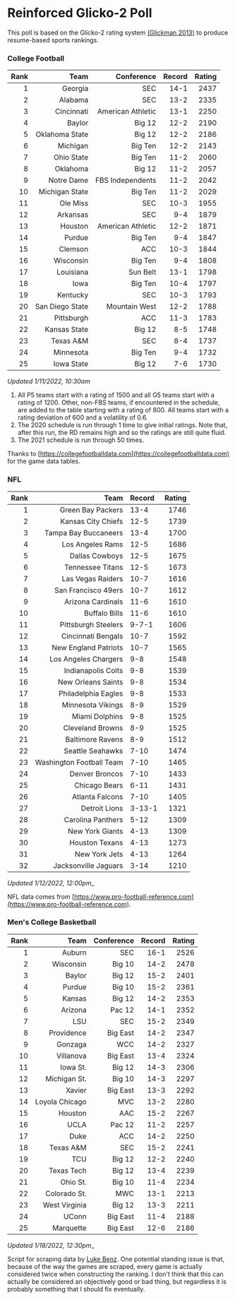 # Reinforced Glicko-2 Poll

This poll is based on the Glicko-2 rating system [\(Glickman 2013\)](http://glicko.net/glicko/glicko2.pdf) to produce resume-based sports rankings.

### College Football
| Rank  | Team                 | Conference           | Record   | Rating |
| ---:  | ---:                 | ---:                 | ---:     | ---:   |
| 1     | Georgia              | SEC                  | 14-1     | 2437   |
| 2     | Alabama              | SEC                  | 13-2     | 2335   |
| 3     | Cincinnati           | American Athletic    | 13-1     | 2250   |
| 4     | Baylor               | Big 12               | 12-2     | 2190   |
| 5     | Oklahoma State       | Big 12               | 12-2     | 2186   |
| 6     | Michigan             | Big Ten              | 12-2     | 2143   |
| 7     | Ohio State           | Big Ten              | 11-2     | 2060   |
| 8     | Oklahoma             | Big 12               | 11-2     | 2057   |
| 9     | Notre Dame           | FBS Independents     | 11-2     | 2042   |
| 10    | Michigan State       | Big Ten              | 11-2     | 2029   |
| 11    | Ole Miss             | SEC                  | 10-3     | 1955   |
| 12    | Arkansas             | SEC                  | 9-4      | 1879   |
| 13    | Houston              | American Athletic    | 12-2     | 1871   |
| 14    | Purdue               | Big Ten              | 9-4      | 1847   |
| 15    | Clemson              | ACC                  | 10-3     | 1844   |
| 16    | Wisconsin            | Big Ten              | 9-4      | 1808   |
| 17    | Louisiana            | Sun Belt             | 13-1     | 1798   |
| 18    | Iowa                 | Big Ten              | 10-4     | 1797   |
| 19    | Kentucky             | SEC                  | 10-3     | 1793   |
| 20    | San Diego State      | Mountain West        | 12-2     | 1788   |
| 21    | Pittsburgh           | ACC                  | 11-3     | 1783   |
| 22    | Kansas State         | Big 12               | 8-5      | 1748   |
| 23    | Texas A&M            | SEC                  | 8-4      | 1737   |
| 24    | Minnesota            | Big Ten              | 9-4      | 1732   |
| 25    | Iowa State           | Big 12               | 7-6      | 1730   |
_Updated 1/11/2022, 10:30am_

1. All P5 teams start with a rating of 1500 and all G5 teams start with a rating of 1200. Other, non-FBS teams, if encountered in the schedule, are added to the table starting with a rating of 800. All teams start with a rating deviation of 600 and a volatility of 0.6.
2. The 2020 schedule is run through 1 time to give initial ratings. Note that, after this run, the RD remains high and so the ratings are still quite fluid.
3. The 2021 schedule is run through 50 times.

Thanks to [https://collegefootballdata.com](https://collegefootballdata.com) for the game data tables.

### NFL
| Rank  | Team                       | Record   | Rating |
| ---:  | ---:                       | :---     | ---:   |
| 1     | Green Bay Packers          | 13-4     | 1746   |
| 2     | Kansas City Chiefs         | 12-5     | 1739   |
| 3     | Tampa Bay Buccaneers       | 13-4     | 1700   |
| 4     | Los Angeles Rams           | 12-5     | 1686   |
| 5     | Dallas Cowboys             | 12-5     | 1675   |
| 6     | Tennessee Titans           | 12-5     | 1673   |
| 7     | Las Vegas Raiders          | 10-7     | 1616   |
| 8     | San Francisco 49ers        | 10-7     | 1612   |
| 9     | Arizona Cardinals          | 11-6     | 1610   |
| 10    | Buffalo Bills              | 11-6     | 1610   |
| 11    | Pittsburgh Steelers        | 9-7-1    | 1606   |
| 12    | Cincinnati Bengals         | 10-7     | 1592   |
| 13    | New England Patriots       | 10-7     | 1565   |
| 14    | Los Angeles Chargers       | 9-8      | 1548   |
| 15    | Indianapolis Colts         | 9-8      | 1539   |
| 16    | New Orleans Saints         | 9-8      | 1534   |
| 17    | Philadelphia Eagles        | 9-8      | 1533   |
| 18    | Minnesota Vikings          | 8-9      | 1529   |
| 19    | Miami Dolphins             | 9-8      | 1525   |
| 20    | Cleveland Browns           | 8-9      | 1525   |
| 21    | Baltimore Ravens           | 8-9      | 1512   |
| 22    | Seattle Seahawks           | 7-10     | 1474   |
| 23    | Washington Football Team   | 7-10     | 1465   |
| 24    | Denver Broncos             | 7-10     | 1433   |
| 25    | Chicago Bears              | 6-11     | 1431   |
| 26    | Atlanta Falcons            | 7-10     | 1405   |
| 27    | Detroit Lions              | 3-13-1   | 1321   |
| 28    | Carolina Panthers          | 5-12     | 1309   |
| 29    | New York Giants            | 4-13     | 1309   |
| 30    | Houston Texans             | 4-13     | 1273   |
| 31    | New York Jets              | 4-13     | 1264   |
| 32    | Jacksonville Jaguars       | 3-14     | 1210   |
_Updated 1/12/2022, 12:00pm__

NFL data comes from [https://www.pro-football-reference.com](https://www.pro-football-reference.com).

### Men's College Basketball
| Rank  | Team                 | Conference | Record   | Rating |
| ---:  | ---:                 | ---:       | ---:     | ---:   |
| 1     | Auburn               | SEC        | 16-1     | 2526   |
| 2     | Wisconsin            | Big 10     | 14-2     | 2478   |
| 3     | Baylor               | Big 12     | 15-2     | 2401   |
| 4     | Purdue               | Big 10     | 15-2     | 2361   |
| 5     | Kansas               | Big 12     | 14-2     | 2353   |
| 6     | Arizona              | Pac 12     | 14-1     | 2352   |
| 7     | LSU                  | SEC        | 15-2     | 2349   |
| 8     | Providence           | Big East   | 14-2     | 2347   |
| 9     | Gonzaga              | WCC        | 14-2     | 2327   |
| 10    | Villanova            | Big East   | 13-4     | 2324   |
| 11    | Iowa St.             | Big 12     | 14-3     | 2306   |
| 12    | Michigan St.         | Big 10     | 14-3     | 2297   |
| 13    | Xavier               | Big East   | 13-3     | 2292   |
| 14    | Loyola Chicago       | MVC        | 13-2     | 2280   |
| 15    | Houston              | AAC        | 15-2     | 2267   |
| 16    | UCLA                 | Pac 12     | 11-2     | 2257   |
| 17    | Duke                 | ACC        | 14-2     | 2250   |
| 18    | Texas A&M            | SEC        | 15-2     | 2241   |
| 19    | TCU                  | Big 12     | 12-2     | 2240   |
| 20    | Texas Tech           | Big 12     | 13-4     | 2239   |
| 21    | Ohio St.             | Big 10     | 11-4     | 2234   |
| 22    | Colorado St.         | MWC        | 13-1     | 2213   |
| 23    | West Virginia        | Big 12     | 13-3     | 2211   |
| 24    | UConn                | Big East   | 11-4     | 2188   |
| 25    | Marquette            | Big East   | 12-6     | 2186   |
_Updated 1/18/2022, 12:30pm__

Script for scraping data by [Luke Benz](https://github.com/lbenz730/NCAA_Hoops).
One potential standing issue is that, because of the way the games are scraped, every game is actually considered twice when constructing the ranking. I don't think that this can actually be considered an objectively good or bad thing, but regardless it is probably something that I should fix eventually.
